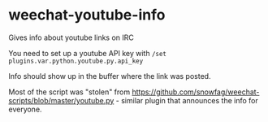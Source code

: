 # weechat-youtube-info
Gives info about youtube links on IRC

You need to set up a youtube API key with `/set plugins.var.python.youtube.py.api_key`

Info should show up in the buffer where the link was posted.

Most of the script was "stolen" from https://github.com/snowfag/weechat-scripts/blob/master/youtube.py - similar plugin that announces the info for everyone.
